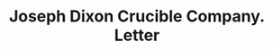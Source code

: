 ---
doi: 10.7916/D88D176M
date_other: '1890'
date_other_textual: 1890-1899
form: correspondence
genre:
- Letters (correspondence)
name:
- Joseph Dixon Crucible Company
object_in_context_url: https://biggert.cul.columbia.edu/items/view/ave_biggert_00033
subject_hierarchical_geographic:
- San Francisco, California, United States
subject_name:
- Joseph Dixon Crucible Company
title: Joseph Dixon Crucible Company. Letter
sort_title: Joseph Dixon Crucible Company. Letter
call_number: ave_biggert_00033
coordinates:
- 37.78333333333333,-122.41666666666667
pid: ave_biggert_00033
identifiers: ave_biggert_00033
thumbnail: https://derivativo-1.library.columbia.edu/iiif/2/ldpd:342989/full/!256,256/0/native.jpg
permalink: "/items/ave_biggert_00033/"
layout: iiif-image-page
---